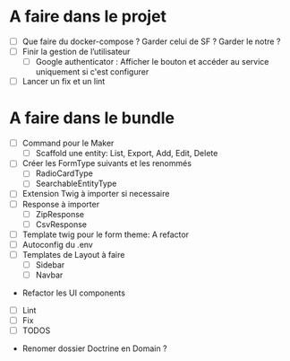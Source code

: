 # A faire dans le projet

- [ ] Que faire du docker-compose ? Garder celui de SF ? Garder le notre ?
- [ ] Finir la gestion de l’utilisateur
    - [ ] Google authenticator : Afficher le bouton et accéder au service uniquement si c'est configurer
- [ ] Lancer un fix et un lint

# A faire dans le bundle

- [ ] Command pour le Maker
    - [ ] Scaffold une entity: List, Export, Add, Edit, Delete
- [ ] Créer les FormType suivants et les renommés
    - [ ] RadioCardType
    - [ ] SearchableEntityType
- [ ] Extension Twig à importer si necessaire
- [ ] Response à importer
    - [ ] ZipResponse
    - [ ] CsvResponse
- [ ] Template twig pour le form theme: A refactor
- [ ] Autoconfig du .env
- [ ] Templates de Layout à faire
    - [ ] Sidebar
    - [ ] Navbar
- Refactor les UI components
- [ ] Lint
- [ ] Fix
- [ ] TODOS

- Renomer dossier Doctrine en Domain ?